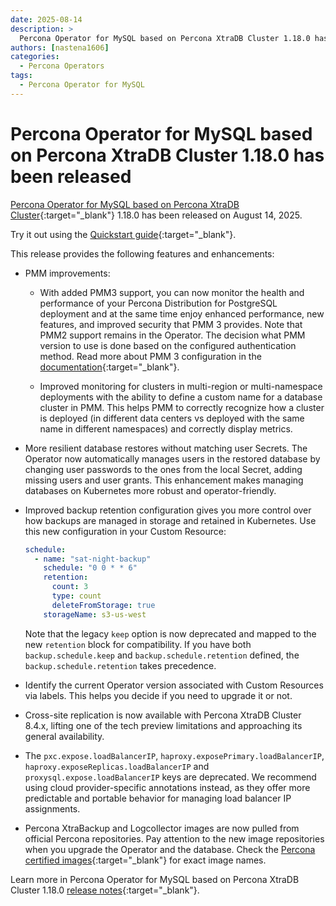 ```yaml
---
date: 2025-08-14
description: >
  Percona Operator for MySQL based on Percona XtraDB Cluster 1.18.0 has been released on August 14, 2025.
authors: [nastena1606]
categories:
  - Percona Operators
tags:
  - Percona Operator for MySQL
---
```


# Percona Operator for MySQL based on Percona XtraDB Cluster 1.18.0 has been released

<!-- more -->

[Percona Operator for MySQL based on Percona XtraDB Cluster](https://docs.percona.com/percona-operator-for-mysql/pxc/index.html){:target="_blank"} 1.18.0 has been released on August 14, 2025.

Try it out using the [Quickstart guide](https://docs.percona.com/percona-operator-for-mysql/pxc/quickstart.html){:target="_blank"}.

This release provides the following features and enhancements:

* PMM improvements:

    * With added PMM3 support, you can now monitor the health and performance of your Percona Distribution for PostgreSQL deployment and at the same time enjoy enhanced performance, new features, and improved security that PMM 3 provides. Note that PMM2 support remains in the Operator. The decision what PMM version to use is done based on the configured authentication method. Read more about PMM 3 configuration in the [documentation](https://docs.percona.com/percona-operator-for-mysql/pxc/monitoring.html){:target="_blank"}.

    * Improved monitoring for clusters in multi-region or multi-namespace deployments with the ability to define a custom name for a database cluster in PMM. This helps PMM to correctly recognize how a cluster is deployed (in different data centers vs deployed with the same name in different namespaces) and correctly display metrics.

* More resilient database restores without matching user Secrets. The Operator now automatically manages users in the restored database by changing user passwords to the ones from the local Secret, adding missing users and user grants. This enhancement makes managing databases on Kubernetes more robust and operator-friendly.

* Improved backup retention configuration gives you more control over how backups are managed in storage and retained in Kubernetes. Use this new configuration in your Custom Resource:

    ```yaml
    schedule:
      - name: "sat-night-backup"
        schedule: "0 0 * * 6"
        retention:
          count: 3
          type: count
          deleteFromStorage: true
        storageName: s3-us-west
    ``` 

    Note that the legacy `keep` option is now deprecated and mapped to the new `retention` block for compatibility. If you have both `backup.schedule.keep`  and `backup.schedule.retention`  defined, the `backup.schedule.retention` takes precedence.

* Identify the current Operator version associated with Custom Resources via labels. This helps you decide if you need to upgrade it or not.

* Cross-site replication is now available with Percona XtraDB Cluster 8.4.x, lifting one of the tech preview limitations and approaching its general availability.

* The `pxc.expose.loadBalancerIP`, `haproxy.exposePrimary.loadBalancerIP`, `haproxy.exposeReplicas.loadBalancerIP` and `proxysql.expose.loadBalancerIP` keys are deprecated. We recommend using cloud provider-specific annotations instead, as they offer more predictable and portable behavior for managing load balancer IP assignments.

* Percona XtraBackup and Logcollector images are now pulled from official Percona repositories. Pay attention to the new image repositories when you upgrade the Operator and the database. Check the [Percona certified images](https://docs.percona.com/percona-operator-for-mysql/pxc/images.html){:target="_blank"} for exact image names. 


Learn more in Percona Operator for MySQL based on Percona XtraDB Cluster 1.18.0 [release notes](https://docs.percona.com/percona-operator-for-mysql/pxc/ReleaseNotes/Kubernetes-Operator-for-PXC-RN1.18.0.html){:target="_blank"}.

